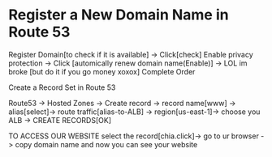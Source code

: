 Register a New Domain Name in Route 53
=======================================
Register Domain[to check if it is available] -> Click[check]
Enable privacy protection -> 
Click [automically renew domain name(Enable)] -> LOL im broke [but do it if you go money xoxox]
Complete Order




Create a Record Set in Route 53

Route53 -> Hosted Zones -> Create record ->
record name[www] -> alias[select]-> 
route traffic[alias-to-ALB] -> 
region[us-east-1]-> 
choose you ALB -> CREATE RECORDS[OK]


TO ACCESS OUR WEBSITE
select the record[chia.click]-> go to ur browser -> copy domain name and now you can see your website
